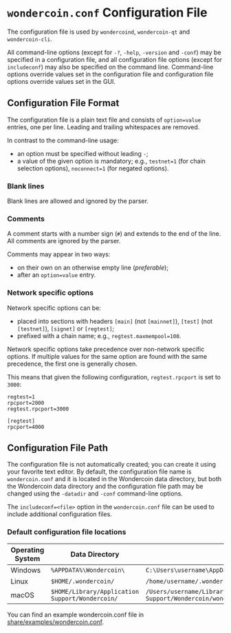 # `wondercoin.conf` Configuration File

The configuration file is used by `wondercoind`, `wondercoin-qt` and `wondercoin-cli`.

All command-line options (except for `-?`, `-help`, `-version` and `-conf`) may be specified in a configuration file, and all configuration file options (except for `includeconf`) may also be specified on the command line. Command-line options override values set in the configuration file and configuration file options override values set in the GUI.

## Configuration File Format

The configuration file is a plain text file and consists of `option=value` entries, one per line. Leading and trailing whitespaces are removed.

In contrast to the command-line usage:
- an option must be specified without leading `-`;
- a value of the given option is mandatory; e.g., `testnet=1` (for chain selection options), `noconnect=1` (for negated options).

### Blank lines

Blank lines are allowed and ignored by the parser.

### Comments

A comment starts with a number sign (`#`) and extends to the end of the line. All comments are ignored by the parser.

Comments may appear in two ways:
- on their own on an otherwise empty line (_preferable_);
- after an `option=value` entry.

### Network specific options

Network specific options can be:
- placed into sections with headers `[main]` (not `[mainnet]`), `[test]` (not `[testnet]`), `[signet]` or `[regtest]`;
- prefixed with a chain name; e.g., `regtest.maxmempool=100`.

Network specific options take precedence over non-network specific options.
If multiple values for the same option are found with the same precedence, the
first one is generally chosen.

This means that given the following configuration, `regtest.rpcport` is set to `3000`:

```
regtest=1
rpcport=2000
regtest.rpcport=3000

[regtest]
rpcport=4000
```

## Configuration File Path

The configuration file is not automatically created; you can create it using your favorite text editor. By default, the configuration file name is `wondercoin.conf` and it is located in the Wondercoin data directory, but both the Wondercoin data directory and the configuration file path may be changed using the `-datadir` and `-conf` command-line options.

The `includeconf=<file>` option in the `wondercoin.conf` file can be used to include additional configuration files.

### Default configuration file locations

Operating System | Data Directory | Example Path
-- | -- | --
Windows | `%APPDATA%\Wondercoin\` | `C:\Users\username\AppData\Roaming\Wondercoin\wondercoin.conf`
Linux | `$HOME/.wondercoin/` | `/home/username/.wondercoin/wondercoin.conf`
macOS | `$HOME/Library/Application Support/Wondercoin/` | `/Users/username/Library/Application Support/Wondercoin/wondercoin.conf`

You can find an example wondercoin.conf file in [share/examples/wondercoin.conf](../share/examples/wondercoin.conf).
